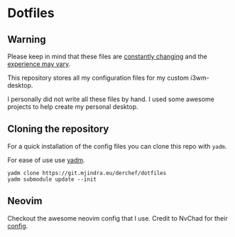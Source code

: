 # Dotfiles

## Warning

Please keep in mind that these files are <u>constantly changing</u> and the <u>experience may vary</u>. 

This repository stores all my configuration files for my custom i3wm-desktop. 

I personally did not write all these files by hand. I used some awesome projects to help create my personal desktop.

## Cloning the repository

For a quick installation of the config files you can clone this repo with `yadm`.

For ease of use use [yadm](https://github.com/TheLocehiliosan/yadm).

```
yadm clone https://git.mjindra.eu/derchef/dotfiles
yadm submodule update --init
```

## Neovim

Checkout the awesome neovim config that I use. Credit to NvChad for their [config](https://github.com/NvChad/NvChad.git).
